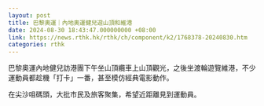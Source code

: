 ```yaml
---
layout: post
title: 巴黎奧運｜內地奧運健兒遊山頂和維港
date: 2024-08-30 18:43:47.000000000 +08:00
link: https://news.rthk.hk/rthk/ch/component/k2/1768378-20240830.htm
categories: rthk
---
```


巴黎奧運內地健兒訪港團下午坐山頂纜車上山頂觀光，之後坐渡輪遊覽維港，不少運動員都趁機「打卡」一番，甚至模仿經典電影動作。

在尖沙咀碼頭，大批市民及旅客聚集，希望近距離見到運動員。
